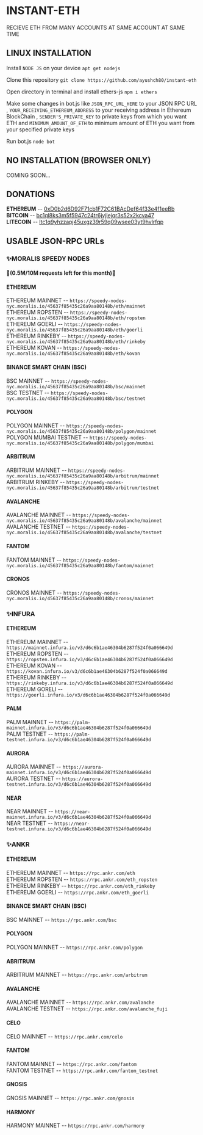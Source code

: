 # INSTANT-ETH
RECIEVE ETH FROM MANY ACCOUNTS AT SAME ACCOUNT AT SAME TIME

## LINUX INSTALLATION
Install `NODE JS` on your device `apt get nodejs`

Clone this repository `git clone https://github.com/ayushch80/instant-eth`

Open directory in terminal and install ethers-js `npm i ethers`

Make some changes in bot.js like `JSON_RPC_URL_HERE` to your JSON RPC URL , `YOUR_RECEIVING_ETHEREUM_ADDRESS` to your receiving address in Ethereum BlockChain , `SENDER'S_PRIVATE_KEY` to private keys from which you want ETH and `MINIMUM_AMOUNT_OF_ETH` to minimum amount of ETH you want from your specified private keys

Run bot.js `node bot`

## NO INSTALLATION (BROWSER ONLY)
COMING SOON...

## DONATIONS

<b>ETHEREUM</b> -- [0xD0b2d6D92F71cb1F72C61BAcDef64f33e4f1eeBb](https://etherscan.io/address/0xD0b2d6D92F71cb1F72C61BAcDef64f33e4f1eeBb)<br>
<b>BITCOIN</b> -- [bc1ql8ks3m5f5947c24tr6jvjlejqr3s52x2kcva47](https://www.blockchain.com/btc/address/bc1ql8ks3m5f5947c24tr6jvjlejqr3s52x2kcva47)<br>
<b>LITECOIN</b> -- [ltc1q9yhzzapj45uxgz39r59q09wsee03yt9hvlrfqp](https://blockchair.com/litecoin/address/ltc1q9yhzzapj45uxgz39r59q09wsee03yt9hvlrfqp)

## USABLE JSON-RPC URLs

### ✨MORALIS SPEEDY NODES 

#### 👀(0.5M/10M requests left for this month)👀

#### ETHEREUM
ETHEREUM MAINNET -- `https://speedy-nodes-nyc.moralis.io/45637f85435c26a9aa80148b/eth/mainnet`<br>
ETHEREUM ROPSTEN -- `https://speedy-nodes-nyc.moralis.io/45637f85435c26a9aa80148b/eth/ropsten`<br>
ETHEREUM GOERLI -- `https://speedy-nodes-nyc.moralis.io/45637f85435c26a9aa80148b/eth/goerli`<br>
ETHEREUM RINKEBY -- `https://speedy-nodes-nyc.moralis.io/45637f85435c26a9aa80148b/eth/rinkeby`<br>
ETHEREUM KOVAN -- `https://speedy-nodes-nyc.moralis.io/45637f85435c26a9aa80148b/eth/kovan`

#### BINANCE SMART CHAIN (BSC)
BSC MAINNET -- `https://speedy-nodes-nyc.moralis.io/45637f85435c26a9aa80148b/bsc/mainnet`<br>
BSC TESTNET -- `https://speedy-nodes-nyc.moralis.io/45637f85435c26a9aa80148b/bsc/testnet`

#### POLYGON
POLYGON MAINNET -- `https://speedy-nodes-nyc.moralis.io/45637f85435c26a9aa80148b/polygon/mainnet`<br>
POLYGON MUMBAI TESTNET -- `https://speedy-nodes-nyc.moralis.io/45637f85435c26a9aa80148b/polygon/mumbai`

#### ARBITRUM
ARBITRUM MAINNET -- `https://speedy-nodes-nyc.moralis.io/45637f85435c26a9aa80148b/arbitrum/mainnet`<br>
ARBITRUM RINKEBY -- `https://speedy-nodes-nyc.moralis.io/45637f85435c26a9aa80148b/arbitrum/testnet`

#### AVALANCHE
AVALANCHE MAINNET -- `https://speedy-nodes-nyc.moralis.io/45637f85435c26a9aa80148b/avalanche/mainnet`<br>
AVALANCHE TESTNET -- `https://speedy-nodes-nyc.moralis.io/45637f85435c26a9aa80148b/avalanche/testnet`

#### FANTOM
FANTOM MAINNET -- `https://speedy-nodes-nyc.moralis.io/45637f85435c26a9aa80148b/fantom/mainnet`

#### CRONOS
CRONOS MAINNET -- `https://speedy-nodes-nyc.moralis.io/45637f85435c26a9aa80148b/cronos/mainnet`

### ✨INFURA

#### ETHEREUM
ETHEREUM MAINNET -- `https://mainnet.infura.io/v3/d6c6b1ae46304b6287f524f0a066649d`<br>
ETHEREUM ROPSTEN -- `https://ropsten.infura.io/v3/d6c6b1ae46304b6287f524f0a066649d`<br>
ETHEREUM KOVAN -- `https://kovan.infura.io/v3/d6c6b1ae46304b6287f524f0a066649d`<br>
ETHEREUM RINKEBY -- `https://rinkeby.infura.io/v3/d6c6b1ae46304b6287f524f0a066649d`<br>
ETHEREUM GORELI -- `https://goerli.infura.io/v3/d6c6b1ae46304b6287f524f0a066649d`

#### PALM
PALM MAINNET -- `https://palm-mainnet.infura.io/v3/d6c6b1ae46304b6287f524f0a066649d`<br>
PALM TESTNET -- `https://palm-testnet.infura.io/v3/d6c6b1ae46304b6287f524f0a066649d`

#### AURORA
AURORA MAINNET -- `https://aurora-mainnet.infura.io/v3/d6c6b1ae46304b6287f524f0a066649d`<br>
AURORA TESTNET -- `https://aurora-testnet.infura.io/v3/d6c6b1ae46304b6287f524f0a066649d`

#### NEAR
NEAR MAINNET -- `https://near-mainnet.infura.io/v3/d6c6b1ae46304b6287f524f0a066649d`<br>
NEAR TESTNET -- `https://near-testnet.infura.io/v3/d6c6b1ae46304b6287f524f0a066649d`

### ✨ANKR

#### ETHEREUM
ETHEREUM MAINNET -- `https://rpc.ankr.com/eth`<br>
ETHEREUM ROPSTEN -- `https://rpc.ankr.com/eth_ropsten`<br>
ETHEREUM RINKEBY -- `https://rpc.ankr.com/eth_rinkeby`<br>
ETHEREUM GOERLI -- `https://rpc.ankr.com/eth_goerli`

#### BINANCE SMART CHAIN (BSC)
BSC MAINNET -- `https://rpc.ankr.com/bsc`

#### POLYGON
POLYGON MAINNET -- `https://rpc.ankr.com/polygon`

#### ABRITRUM
ARBITRUM MAINNET -- `https://rpc.ankr.com/arbitrum`

#### AVALANCHE
AVALANCHE MAINNET -- `https://rpc.ankr.com/avalanche`<br>
AVALANCHE TESTNET -- `https://rpc.ankr.com/avalanche_fuji`

#### CELO
CELO MAINNET -- `https://rpc.ankr.com/celo`

#### FANTOM
FANTOM MAINNET -- `https://rpc.ankr.com/fantom`<br>
FANTOM TESTNET -- `https://rpc.ankr.com/fantom_testnet`

#### GNOSIS
GNOSIS MAINNET -- `https://rpc.ankr.com/gnosis`

#### HARMONY
HARMONY MAINNET -- `https://rpc.ankr.com/harmony`
